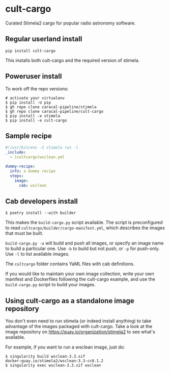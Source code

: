 # cult-cargo
Curated Stimela2 cargo for popular radio astronomy software.

## Regular userland install

```
pip install cult-cargo
```

This installs both cult-cargo and the required version of stimela.

## Poweruser install

To work off the repo versions:

```
# activate your virtualenv
$ pip install -U pip
$ gh repo clone caracal-pipeline/stimela
$ gh repo clone caracal-pipeline/cult-cargo
$ pip install -e stimela
$ pip install -e cult-cargo
```

## Sample recipe

```yml
#!/usr/bin/env -S stimela run -l
_include: 
  - (cultcargo)wsclean.yml

dummy-recipe:
  info: a dummy recipe
  steps:
    image:
      cab: wsclean
```

## Cab developers install

```
$ poetry install --with builder
```

This makes the ``build-cargo.py`` script available. The script is preconfigured to read ``cultcargo/builder/cargo-manifest.yml``, which describes the images that must be built.

``build-cargo.py -a`` will build and push all images, or specify an image name to build a particular one. Use ``-b`` to build but not push, or ``-p`` for push-only. Use ``-l`` to list available images.

The ``cultcargo`` folder contains YaML files with cab definitions.

If you would like to maintain your own image collection, write your own manifest and Dockerfiles following the cult-cargo example, and use the ``build-cargo.py`` script to build your images.

## Using cult-cargo as a standalone image repository

You don't even need to run stimela (or indeed install anything) to take advantage of the images packaged with cult-cargo. Take a look at the image repository on https://quay.io/organization/stimela2 to see what's available.

For example, if you want to run a wsclean image, just do:

```
$ singularity build wsclean-3.3.sif docker:quay.io/stimela2/wsclean:3.3-cc0.1.2
$ singularity exec wsclean-3.3.sif wsclean 
```
